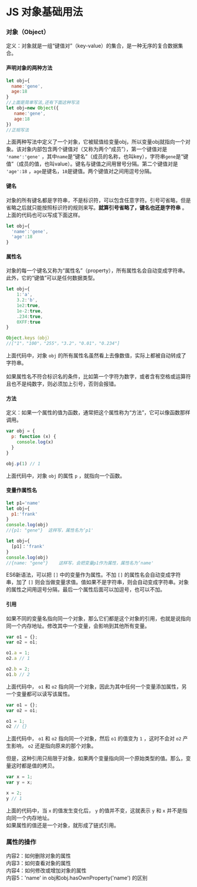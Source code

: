 # JS 对象基础用法

### 对象（Object）
定义：对象就是一组“键值对”（key-value）的集合，是一种无序的复合数据集合。
#### 声明对象的两种方法
```javascript
let obj={
  name:'gene',
  age:18
}  			
//上面是简单写法,还有下面这种写法
let obj=new Object({
   name:'gene',
   age:18
})   
//正规写法
```
上面两种写法中定义了一个对象，它被赋值给变量obj，所以变量obj就指向一个对象。该对象内部包含两个键值对（又称为两个“成员”），第一个键值对是 `'name':'gene'` ，其中`name`是“键名”（成员的名称，也叫key），字符串`gene`是“键值”（成员的值，也叫value）。键名与键值之间用冒号分隔。第二个键值对是 `'age':18` ，`age`是键名，`18`是键值。两个键值对之间用逗号分隔。
#### 键名
对象的所有键名都是字符串，不是标识符，可以包含任意字符。引号可省略，但是省略之后就只能按照标识符的规则来写。**就算引号省略了，键名也还是字符串** 。上面的代码也可以写成下面这样。
```javascript
let obj={
  'name':'gene',
  'age':18
}  
```
#### 属性名
对象的每一个键名又称为“属性名”（property），所有属性名会自动变成字符串。 此外，它的“键值”可以是任何数据类型。
```javascript
let obj={
    1:'a',
    3.2:'b',
    1e2:true,
    1e-2:true,
    .234:true,
    0XFF:true
}

Object.keys（obj）
//["1"，"100"，"255"，"3.2"，"0.01"，"0.234"]
```
上面代码中，对象 `obj` 的所有属性名虽然看上去像数值，实际上都被自动转成了字符串。<br />  <br />如果属性名不符合标识名的条件，比如第一个字符为数字，或者含有空格或运算符且也不是纯数字，则必须加上引号，否则会报错。<br />
#### 方法
定义：如果一个属性的值为函数，通常把这个属性称为“方法”，它可以像函数那样调用。
```javascript
var obj = {
  p: function (x) {
    console.log(x)
  }
}

obj.p(1) // 1
```
上面代码中，对象 `obj` 的属性 `p` ，就指向一个函数。
#### 变量作属性名
```javascript
let p1='name'
let obj={
  p1:'frank'
}
console.log(obj)
//{p1: "gene"}  这样写，属性名为‘p1'

let obj={
  [p1]：'frank'
}
console.log(obj)
//{name: "gene"}	这样写，会把变量p1作为属性，属性名为‘name'
```
ES6新语法，可以把 `[]` 中的变量作为属性。不加 `[]` 的属性名会自动变成字符串，加了 `[]` 则会当做变量求值。值如果不是字符串，则会自动变成字符串。对象的属性之间用逗号分隔，最后一个属性后面可以加逗号，也可以不加。
#### 引用
如果不同的变量名指向同一个对象，那么它们都是这个对象的引用，也就是说指向同一个内存地址。修改其中一个变量，会影响到其他所有变量。
```javascript
var o1 = {};
var o2 = o1;

o1.a = 1;
o2.a // 1

o2.b = 2;
o1.b // 2
```
上面代码中， `o1` 和 `o2` 指向同一个对象，因此为其中任何一个变量添加属性，另一个变量都可以读写该属性。
```javascript
var o1 = {};
var o2 = o1;

o1 = 1;
o2 // {}
```
上面代码中， `o1` 和 `o2` 指向同一个对象，然后 `o1` 的值变为 `1` ，这时不会对 `o2` 产生影响， `o2` 还是指向原来的那个对象。  

但是，这种引用只局限于对象，如果两个变量指向同一个原始类型的值。那么，变量这时都是值的拷贝。
```javascript
var x = 1;
var y = x;

x = 2;
y // 1
```
上面的代码中，当 `x` 的值发生变化后， `y` 的值并不变，这就表示 `y` 和 `x` 并不是指向同一个内存地址。<br />如果属性的值还是一个对象，就形成了链式引用。

### 属性的操作<br />
内容2：如何删除对象的属性<br />内容3：如何查看对象的属性<br />内容4：如何修改或增加对象的属性<br />内容5：'name' in obj和obj.hasOwnProperty('name') 的区别
